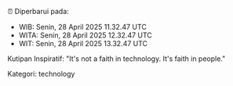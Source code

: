 ⏰ Diperbarui pada:
- WIB: Senin, 28 April 2025 11.32.47 UTC
- WITA: Senin, 28 April 2025 12.32.47 UTC
- WIT: Senin, 28 April 2025 13.32.47 UTC

Kutipan Inspiratif:
"It's not a faith in technology. It's faith in people."


Kategori: technology

